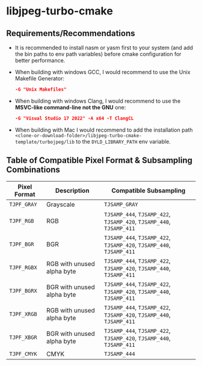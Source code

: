 # libjpeg-turbo-cmake

## Requirements/Recommendations

- It is recommended to install nasm or yasm first to your system (and add the bin paths to env path variables) before cmake configuration for better performance.

- When building with windows GCC, I would recommend to use the Unix Makefile Generator:

    ```cmake
    -G "Unix Makefiles"
    ```

- When building with windows Clang, I would recommend to use the **MSVC-like command-line not the GNU** one:

    ```cmake
    -G "Visual Studio 17 2022" -A x64 -T ClangCL
    ```

- When building with Mac I would recommend to add the installation path `<clone-or-download-folder>/libjpeg-turbo-cmake-template/turbojpeg/lib` to the `DYLD_LIBRARY_PATH` env variable.

## Table of Compatible Pixel Format & Subsampling Combinations

| Pixel Format      | Description                | Compatible Subsampling     |
|-------------------|----------------------------|----------------------------|
| `TJPF_GRAY`       | Grayscale                  | `TJSAMP_GRAY`              |
| `TJPF_RGB`        | RGB                        | `TJSAMP_444`, `TJSAMP_422`, `TJSAMP_420`, `TJSAMP_440`, `TJSAMP_411` |
| `TJPF_BGR`        | BGR                        | `TJSAMP_444`, `TJSAMP_422`, `TJSAMP_420`, `TJSAMP_440`, `TJSAMP_411` |
| `TJPF_RGBX`       | RGB with unused alpha byte | `TJSAMP_444`, `TJSAMP_422`, `TJSAMP_420`, `TJSAMP_440`, `TJSAMP_411` |
| `TJPF_BGRX`       | BGR with unused alpha byte | `TJSAMP_444`, `TJSAMP_422`, `TJSAMP_420`, `TJSAMP_440`, `TJSAMP_411` |
| `TJPF_XRGB`       | RGB with unused alpha byte | `TJSAMP_444`, `TJSAMP_422`, `TJSAMP_420`, `TJSAMP_440`, `TJSAMP_411` |
| `TJPF_XBGR`       | BGR with unused alpha byte | `TJSAMP_444`, `TJSAMP_422`, `TJSAMP_420`, `TJSAMP_440`, `TJSAMP_411` |
| `TJPF_CMYK`       | CMYK                       | `TJSAMP_444`               |
